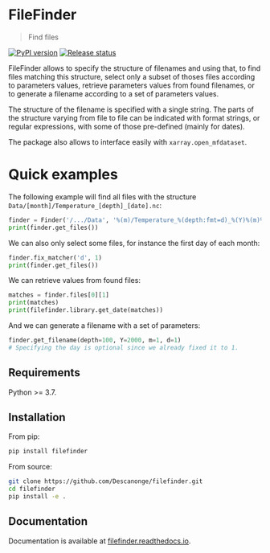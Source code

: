 
# FileFinder

> Find files

<div align="left">

[![PyPI version](https://badge.fury.io/py/filefinder.svg)](https://badge.fury.io/py/filefinder)
[![Release status](https://img.shields.io/github/v/release/Descanonge/filefinder)](https://github.com/Descanonge/filefinder/releases)

</div>

FileFinder allows to specify the structure of filenames and using that, to
find files matching this structure, select only a subset of thoses files
according to parameters values, retrieve parameters values from found filenames,
or to generate a filename according to a set of parameters values.

The structure of the filename is specified with a single string. The parts
of the structure varying from file to file can be indicated with format strings,
or regular expressions, with some of those pre-defined (mainly for dates).

The package also allows to interface easily with `xarray.open_mfdataset`.

# Quick examples

The following example will find all files with the structure ``Data/[month]/Temperature_[depth]_[date].nc``:
``` python
finder = Finder('/.../Data', '%(m)/Temperature_%(depth:fmt=d)_%(Y)%(m)%(d).nc')
print(finder.get_files())
```

We can also only select some files, for instance the first day of each month:
``` python
finder.fix_matcher('d', 1)
print(finder.get_files())
```

We can retrieve values from found files:
``` python
matches = finder.files[0][1]
print(matches)
print(filefinder.library.get_date(matches))
```

And we can generate a filename with a set of parameters:
``` python
finder.get_filename(depth=100, Y=2000, m=1, d=1)
# Specifying the day is optional since we already fixed it to 1.
```


## Requirements

Python >= 3.7.

## Installation

From pip:
``` sh
pip install filefinder
```

From source:
``` sh
git clone https://github.com/Descanonge/filefinder.git
cd filefinder
pip install -e .
```

## Documentation

Documentation is available at [filefinder.readthedocs.io](https://filefinder.readthedocs.io).
